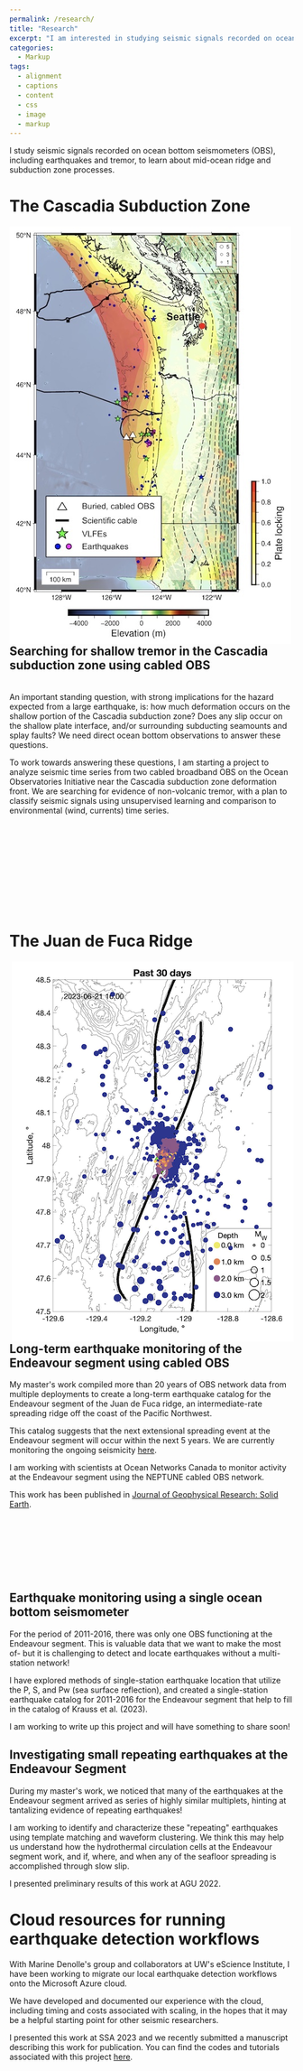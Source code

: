 ```yaml
---
permalink: /research/
title: "Research"
excerpt: "I am interested in studying seismic signals recorded on ocean bottom seismometers (OBS), including earthquakes and tremor, to learn about mid-ocean ridge and subduction zone processes."
categories:
  - Markup
tags:
  - alignment
  - captions
  - content
  - css
  - image
  - markup
---
```


I study seismic signals recorded on ocean bottom seismometers (OBS), including earthquakes and tremor, to learn about mid-ocean ridge and subduction zone processes.

# The Cascadia Subduction Zone

<img align="left" src="CSZ_websitefigure.jpg"> 
<br/><br/>

## Searching for shallow tremor in the Cascadia subduction zone using cabled OBS

<br/>
An important standing question, with strong implications for the hazard expected from a large earthquake, is: how much deformation occurs on the shallow portion of the Cascadia subduction zone? Does any slip occur on the shallow plate interface, and/or surrounding subducting seamounts and splay faults? We need direct ocean bottom observations to answer these questions.

To work towards answering these questions, I am starting a project to analyze seismic time series from two cabled broadband OBS on the Ocean Observatories Initiative near the Cascadia subduction zone deformation front. We are searching for evidence of non-volcanic tremor, with a plan to classify seismic signals using unsupervised learning and comparison to environmental (wind, currents) time series. 

<br/><br/><br/><br/><br/><br/><br/><br/><br/>

# The Juan de Fuca Ridge

<img align="right" src="endeavour_eq_website.png"> 

<br/><br/>

## Long-term earthquake monitoring of the Endeavour segment using cabled OBS

My master's work compiled more than 20 years of OBS network data from multiple deployments to create a long-term earthquake catalog for the Endeavour segment of the Juan de Fuca ridge, an intermediate-rate spreading ridge off the coast of the Pacific Northwest. 

This catalog suggests that the next extensional spreading event at the Endeavour segment will occur within the next 5 years. We are currently monitoring the ongoing seismicity [here](endeavour.ocean.washington.edu). 

I am working with scientists at Ocean Networks Canada to monitor activity at the Endeavour segment using the NEPTUNE cabled OBS network.

This work has been published in [Journal of Geophysical Research: Solid Earth](https://agupubs.onlinelibrary.wiley.com/doi/full/10.1029/2022JB025662).

<br/><br/><br/><br/><br/><br/>

## Earthquake monitoring using a single ocean bottom seismometer

For the period of 2011-2016, there was only one OBS functioning at the Endeavour segment. This is valuable data that we want to make the most of- but it is challenging to detect and locate earthquakes without a multi-station network!

I have explored methods of single-station earthquake location that utilize the P, S, and Pw (sea surface reflection), and created a single-station earthquake catalog for 2011-2016 for the Endeavour segment that help to fill in the catalog of Krauss et al. (2023).

I am working to write up this project and will have something to share soon!

## Investigating small repeating earthquakes at the Endeavour Segment

During my master's work, we noticed that many of the earthquakes at the Endeavour segment arrived as series of highly similar multiplets, hinting at tantalizing evidence of repeating earthquakes! 

I am working to identify and characterize these "repeating" earthquakes using template matching and waveform clustering. We think this may help us understand how the hydrothermal circulation cells at the Endeavour segment work, and if, where, and when any of the seafloor spreading is accomplished through slow slip. 

I presented preliminary results of this work at AGU 2022. 

# Cloud resources for running earthquake detection workflows

With Marine Denolle's group and collaborators at UW's eScience Institute, I have been working to migrate our local earthquake detection workflows onto the Microsoft Azure cloud. 

We have developed and documented our experience with the cloud, including timing and costs associated with scaling, in the hopes that it may be a helpful starting point for other seismic researchers.

I presented this work at SSA 2023 and we recently submitted a manuscript describing this work for publication.
You can find the codes and tutorials associated with this project [here](https://github.com/Denolle-Lab/seismicloud/tree/main). 

